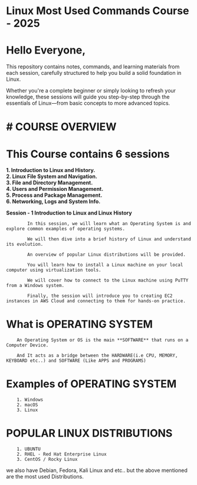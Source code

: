 # Linux Most Used Commands  Course - 2025

# Hello Everyone, 
        
This repository contains notes, commands, and learning materials from each session, carefully structured to help you build a solid foundation in Linux.

Whether you're a complete beginner or simply looking to refresh your knowledge, these sessions will guide you step-by-step through the essentials of Linux—from basic concepts to more advanced topics.



# # COURSE OVERVIEW


# This Course contains 6 sessions

**1. Introduction to Linux and History.**  
**2. Linux File System and Navigation.**  
**3. File and Directory Management.**  
**4. Users and Permission Management.**  
**5. Process and Package Management.**  
**6. Networking, Logs and System Info.**




**Session - 1 Introduction to Linux and Linux History**

    

            In this session, we will learn what an Operating System is and explore common examples of operating systems.

            We will then dive into a brief history of Linux and understand its evolution.

            An overview of popular Linux distributions will be provided.
            
            You will learn how to install a Linux machine on your local computer using virtualization tools.
            
            We will cover how to connect to the Linux machine using PuTTY from a Windows system.

            Finally, the session will introduce you to creating EC2 instances in AWS Cloud and connecting to them for hands-on practice.



# What is OPERATING SYSTEM

        An Operating System or OS is the main **SOFTWARE** that runs on a Computer Device.

        And It acts as a bridge between the HARDWARE(i.e CPU, MEMORY, KEYBOARD etc..) and SOFTWARE (Like APPS and PROGRAMS)

# Examples of OPERATING SYSTEM

        1. Windows 
        2. macOS
        3. Linux


# POPULAR LINUX DISTRIBUTIONS

        1. UBUNTU
        2. RHEL - Red Hat Enterprise Linux
        3. CentOS / Rocky Linux

we also have Debian, Fedora, Kali Linux and etc.. but the above mentioned are the most used Distributions.


